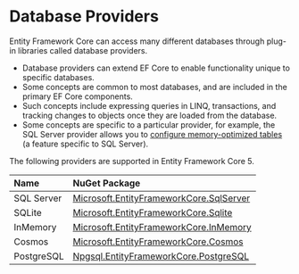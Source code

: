 # Database Providers

Entity Framework Core can access many different databases through plug-in libraries called database providers.

*  Database providers can extend EF Core to enable functionality unique to specific databases. 
* Some concepts are common to most databases, and are included in the primary EF Core components. 
* Such concepts include expressing queries in LINQ, transactions, and tracking changes to objects once they are loaded from the database. 
* Some concepts are specific to a particular provider, for example, the SQL Server provider allows you to [configure memory-optimized tables](https://docs.microsoft.com/en-us/ef/core/providers/sql-server/memory-optimized-tables) \(a feature specific to SQL Server\). 

The following providers are supported in Entity Framework Core 5.

| Name | NuGet Package |
| :--- | :--- |
| SQL Server | [Microsoft.EntityFrameworkCore.SqlServer](https://www.nuget.org/packages/Microsoft.EntityFrameworkCore.SqlServer) |
| SQLite | [Microsoft.EntityFrameworkCore.Sqlite](https://www.nuget.org/packages/Microsoft.EntityFrameworkCore.Sqlite) |
| InMemory | [Microsoft.EntityFrameworkCore.InMemory](https://www.nuget.org/packages/Microsoft.EntityFrameworkCore.InMemory) |
| Cosmos | [Microsoft.EntityFrameworkCore.Cosmos](https://www.nuget.org/packages/Microsoft.EntityFrameworkCore.Cosmos) |
| PostgreSQL   | [Npgsql.EntityFrameworkCore.PostgreSQL](https://www.nuget.org/packages/Npgsql.EntityFrameworkCore.PostgreSQL) |



